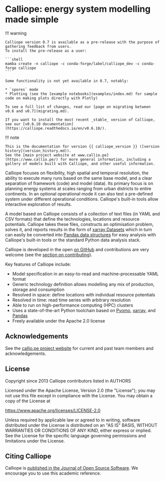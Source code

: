 # Calliope: energy system modelling made simple

!!! warning

    Calliope version 0.7 is available as a pre-release with the purpose of gathering feedback from users.
    To install the pre-release as a user:

    ```shell
    mamba create -n calliope -c conda-forge/label/calliope_dev -c conda-forge calliope
    ```

    Some functionality is not yet available in 0.7, notably:

    * `spores` mode
    * Plotting (see the [example notebooks](examples/index.md) for sample code on making plots directly with Plotly)

    To see a full list of changes, read our [page on migrating between v0.6 and v0.7](migrating.md).

    If you want to install the most recent _stable_ version of Calliope, see our [v0.6.10 documentation](https://calliope.readthedocs.io/en/v0.6.10/).

!!! note

    This is the documentation for version {{ calliope_version }} ([version history](version_history.md)).
    See the [main project website at www.callio.pe](https://www.callio.pe/) for more general information, including a gallery of models built with Calliope, and other useful information.

Calliope focuses on flexibility, high spatial and temporal resolution, the ability to execute many runs based on the same base model, and a clear separation of framework (code) and model (data).
Its primary focus is on planning energy systems at scales ranging from urban districts to entire continents.
In an optional operational mode it can also test a pre-defined system under different operational conditions.
Calliope's built-in tools allow interactive exploration of results.

<object type="text/html" data="img/plotly_frontpage_timeseries.html" width="100%" height="400px"></object>

A model based on Calliope consists of a collection of text files (in YAML and CSV formats) that define the technologies, locations and resource potentials.
Calliope takes these files, constructs an optimisation problem, solves it, and reports results in the form of [xarray Datasets](https://docs.xarray.dev/en/v2022.03.0/user-guide/data-structures.html#dataset) which in turn can easily be converted into [Pandas data structures](https://pandas.pydata.org/pandas-docs/version/1.5/user_guide/dsintro.html#dsintro) for easy analysis with Calliope's built-in tools or the standard Python data analysis stack.

Calliope is developed in the open [on GitHub](https://github.com/calliope-project/calliope) and contributions are very welcome (see the [section on contributing](contributing.md)).

Key features of Calliope include:

* Model specification in an easy-to-read and machine-processable YAML format
* Generic technology definition allows modelling any mix of production, storage and consumption
* Resolved in space: define locations with individual resource potentials
* Resolved in time: read time series with arbitrary resolution
* Able to run on high-performance computing (HPC) clusters
* Uses a state-of-the-art Python toolchain based on [Pyomo](https://pyomo.readthedocs.io/en/stable/), [xarray](https://docs.xarray.dev/en/stable/), and [Pandas](https://pandas.pydata.org/)
* Freely available under the Apache 2.0 license

## Acknowledgements

See the [callio.pe project website](https://www.callio.pe/partners-and-team/) for current and past team members and acknowledgements.

## License

Copyright since 2013 Calliope contributors listed in AUTHORS

Licensed under the Apache License, Version 2.0 (the "License"); you
may not use this file except in compliance with the License. You may
obtain a copy of the License at

<https://www.apache.org/licenses/LICENSE-2.0>

Unless required by applicable law or agreed to in writing, software
distributed under the License is distributed on an "AS IS" BASIS,
WITHOUT WARRANTIES OR CONDITIONS OF ANY KIND, either express or implied.
See the License for the specific language governing permissions and
limitations under the License.

## Citing Calliope

Calliope is [published in the Journal of Open Source Software](https://joss.theoj.org/papers/10.21105/joss.00825).
We encourage you to use this academic reference.